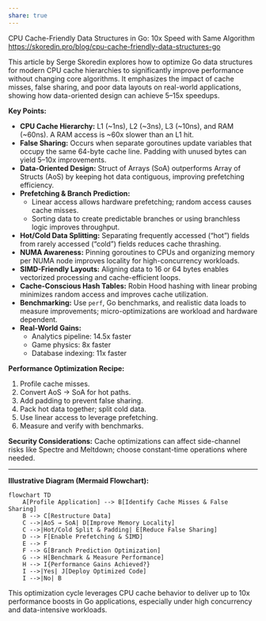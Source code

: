 ```yaml
---
share: true
---
```


CPU Cache-Friendly Data Structures in Go: 10x Speed with Same Algorithm  
https://skoredin.pro/blog/cpu-cache-friendly-data-structures-go  

This article by Serge Skoredin explores how to optimize Go data structures for modern CPU cache hierarchies to significantly improve performance without changing core algorithms. It emphasizes the impact of cache misses, false sharing, and poor data layouts on real-world applications, showing how data-oriented design can achieve 5–15x speedups.

**Key Points:**
- **CPU Cache Hierarchy:** L1 (~1ns), L2 (~3ns), L3 (~10ns), and RAM (~60ns). A RAM access is ~60x slower than an L1 hit.
- **False Sharing:** Occurs when separate goroutines update variables that occupy the same 64-byte cache line. Padding with unused bytes can yield 5–10x improvements.
- **Data-Oriented Design:** Struct of Arrays (SoA) outperforms Array of Structs (AoS) by keeping hot data contiguous, improving prefetching efficiency.
- **Prefetching & Branch Prediction:**  
  - Linear access allows hardware prefetching; random access causes cache misses.  
  - Sorting data to create predictable branches or using branchless logic improves throughput.
- **Hot/Cold Data Splitting:** Separating frequently accessed (“hot”) fields from rarely accessed (“cold”) fields reduces cache thrashing.
- **NUMA Awareness:** Pinning goroutines to CPUs and organizing memory per NUMA node improves locality for high-concurrency workloads.
- **SIMD-Friendly Layouts:** Aligning data to 16 or 64 bytes enables vectorized processing and cache-efficient loops.
- **Cache-Conscious Hash Tables:** Robin Hood hashing with linear probing minimizes random access and improves cache utilization.
- **Benchmarking:** Use `perf`, Go benchmarks, and realistic data loads to measure improvements; micro-optimizations are workload and hardware dependent.
- **Real-World Gains:**  
  - Analytics pipeline: 14.5x faster  
  - Game physics: 8x faster  
  - Database indexing: 11x faster

**Performance Optimization Recipe:**
1. Profile cache misses.
2. Convert AoS → SoA for hot paths.
3. Add padding to prevent false sharing.
4. Pack hot data together; split cold data.
5. Use linear access to leverage prefetching.
6. Measure and verify with benchmarks.

**Security Considerations:** Cache optimizations can affect side-channel risks like Spectre and Meltdown; choose constant-time operations where needed.

---

**Illustrative Diagram (Mermaid Flowchart):**

```mermaid
flowchart TD
    A[Profile Application] --> B[Identify Cache Misses & False Sharing]
    B --> C[Restructure Data]
    C -->|AoS → SoA| D[Improve Memory Locality]
    C -->|Hot/Cold Split & Padding| E[Reduce False Sharing]
    D --> F[Enable Prefetching & SIMD]
    E --> F
    F --> G[Branch Prediction Optimization]
    G --> H[Benchmark & Measure Performance]
    H --> I{Performance Gains Achieved?}
    I -->|Yes| J[Deploy Optimized Code]
    I -->|No| B
```

This optimization cycle leverages CPU cache behavior to deliver up to 10x performance boosts in Go applications, especially under high concurrency and data-intensive workloads.